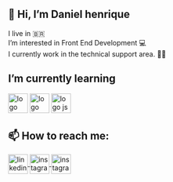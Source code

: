 ## 👋 Hi, I’m Daniel henrique 
  I live in :brazil: <br>
  I’m interested in Front End Development 💻 <br>
  I currently work in the technical support area. :man_technologist:

##  I’m currently learning 
<div>
<img src="https://cdn.jsdelivr.net/gh/devicons/devicon/icons/html5/html5-original.svg" alt="logo html" width="40px" heigth="30" max-width="100%"/>

<img src="https://cdn.jsdelivr.net/gh/devicons/devicon/icons/css3/css3-original.svg" alt="logo css" width="40px" heigth="30" max-width="100%"/>

<img src="https://cdn.jsdelivr.net/gh/devicons/devicon/icons/javascript/javascript-original.svg" alt="logo js" width="40px" heigth="30" style="max-width=100%;"/>
</div>

## 📫 How to reach me:
<a href="https://www.linkedin.com/in/daniel-henrique-d-santos/" target="blank">
  <img align="center" src="https://cdn.jsdelivr.net/gh/devicons/devicon/icons/linkedin/linkedin-original.svg" alt="linkedin Daniel Henrique" width="40px" heigth="30" max-width="100%"/>
</a>
<a href="https://www.instagram.com/dhs_santos/" target="blank">
  <img align="center" src="https://image.flaticon.com/icons/png/512/2111/2111463.png" alt="instagram Daniel Henrique" width="40px" heigth="30" max-width="100%"/>
</a>
<a href="https://www.facebook.com/daniel.hsantos2" target="blank">
  <img align="center" src="https://cdn.jsdelivr.net/gh/devicons/devicon/icons/facebook/facebook-original.svg" alt="instagram Daniel Henrique" width="40px" heigth="30" max-width="100%"/>
</a>




<!---
danielhenrik/danielhenrik is a ✨ special ✨ repository because its `README.md` (this file) appears on your GitHub profile.
You can click the Preview link to take a look at your changes.
--->
